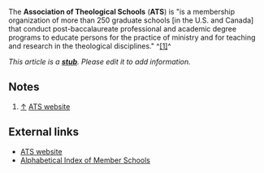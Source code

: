 The **Association of Theological Schools** (**ATS**) is "is a
membership organization of more than 250 graduate schools [in the
U.S. and Canada] that conduct post-baccalaureate professional and
academic degree programs to educate persons for the practice of
ministry and for teaching and research in the theological
disciplines." ^[[1]](#note-0)^

*This article is a **[stub](http://www.theopedia.com/Category:Theopedia_stubs "Category:Theopedia stubs")**. Please edit it to add information.*
## Notes

1.  [↑](#ref-0)
    [ATS website](http://www.ats.edu/Pages/default.aspx)

## External links

-   [ATS website](http://www.ats.edu/Pages/default.aspx)
-   [Alphabetical Index of Member Schools](http://www.ats.edu/MemberSchools/Pages/Alpha.aspx)



